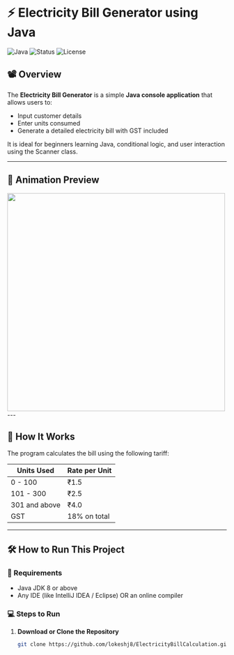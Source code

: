 # ⚡ Electricity Bill Generator using Java

![Java](https://img.shields.io/badge/Java-ED8B00?style=for-the-badge&logo=java&logoColor=white)
![Status](https://img.shields.io/badge/Status-Completed-green?style=for-the-badge&logo=github)
![License](https://img.shields.io/badge/License-MIT-blue?style=for-the-badge)

## 📽️ Overview

The **Electricity Bill Generator** is a simple **Java console application** that allows users to:
- Input customer details
- Enter units consumed
- Generate a detailed electricity bill with GST included

It is ideal for beginners learning Java, conditional logic, and user interaction using the Scanner class.

---

## 📸 Animation Preview

<img src="https://media.giphy.com/media/qgQUggAC3Pfv687qPC/giphy.gif" width="500"/>
---

## 🚀 How It Works

The program calculates the bill using the following tariff:

| Units Used      | Rate per Unit |
|-----------------|---------------|
| 0 - 100         | ₹1.5          |
| 101 - 300       | ₹2.5          |
| 301 and above   | ₹4.0          |
| GST             | 18% on total  |

---

## 🛠️ How to Run This Project

### 📌 Requirements
- Java JDK 8 or above
- Any IDE (like IntelliJ IDEA / Eclipse) OR an online compiler

### 💻 Steps to Run
1. **Download or Clone the Repository**
   ```bash
   git clone https://github.com/lokeshj8/ElectricityBillCalculation.git
